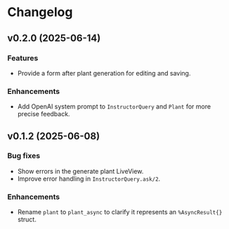 # Changelog


## v0.2.0 (2025-06-14)

### Features

- Provide a form after plant generation for editing and saving.

### Enhancements

- Add OpenAI system prompt to `InstructorQuery` and `Plant` for more precise feedback.


## v0.1.2 (2025-06-08)

### Bug fixes

- Show errors in the generate plant LiveView.
- Improve error handling in `InstructorQuery.ask/2`.

### Enhancements

- Rename `plant` to `plant_async` to clarify it represents an `%AsyncResult{}` struct.


